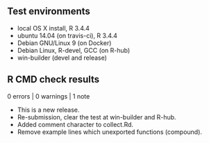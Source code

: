## Test environments
* local OS X install, R 3.4.4
* ubuntu 14.04 (on travis-ci), R 3.4.4
* Debian GNU/Linux 9 (on Docker)
* Debian Linux, R-devel, GCC (on R-hub)
* win-builder (devel and release)

## R CMD check results

0 errors | 0 warnings | 1 note

* This is a new release.
* Re-submission, clear the test at win-builder and R-hub.
* Added comment character to collect.Rd.
* Remove example lines which unexported functions (compound).
